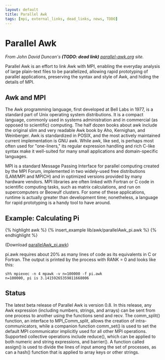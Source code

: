 ```yaml
---
layout: default
title: Parallel Awk
tags: [mpi, external_links, dead_links, news, TODO]
---
```


Parallel Awk
============

_From John David Duncan's **(TODO: dead link)** [parallel-awk.org][1]
site._

Parallel Awk is an effort to link Awk with MPI, enabling the everyday
analysis of large plain-text files to be parallelized, allowing rapid
prototyping of parallel applications, preserving the syntax and style
of Awk, and hiding the details of MPI.

Awk and MPI
-----------

The Awk programming language, first developed at Bell Labs in 1977, is a
standard part of Unix operating system distributions.  It is a compact
language, commonly used in systems administration and in commercial
(as opposed to scientific) computing. The half dozen books about awk
include the original slim and very readable Awk book by Aho, Kernighan,
and Weinberger. Awk is standardized in POSIX, and the most actively
maintained current implementation is GNU awk. While awk, like sed,
is perhaps most often used for "one-liners," its regular expression
handling and rich C-like syntax make it well-suited for many small
applications and domain-specific languages.

MPI is a standard Message Passing Interface for parallel computing created
by the MPI Forum, implemented in two widely-used free distributions
(LAM/MPI and MPICH) and in optimized versions provided by many hardware
vendors. MPI libraries are often linked with Fortran or C code in
scientific computing tasks, such as matrix calculations, and run on
supercomputers or Beowulf clusters.  For some of these applications,
runtime is actually greater than development time; nonetheless, a language
for rapid prototyping is a handy tool to have around.

Example: Calculating Pi
-----------------------

{% highlight awk %}
{% insert_example lib/awk/parallelAwk_pi.awk %}
{% endhighlight %}

(Download [parallelAwk_pi.awk]({{site.baseurl}}/lib/awk/parallelAwk_pi.awk))

pi.awk requires about 20% as many lines of code as its equivalents in
C or Fortran.  The output is printed by the process with RANK = 0 and
looks like this:

	sh% mpiexec -n 4 mpawk -v n=100000 -f pi.awk
	n=100000, pi is 3.14159265359811668006

Status
------

The latest beta release of Parallel Awk is version 0.8. In this release,
any Awk expression (including numbers, strings, and arrays) can be sent
from one process to another using the functions send and recv. The
comm_split() function, an interface to MPI_Comm_split, allows the
creation of intra-communicators, while a companion function comm_set()
is used to set the default MPI communicator implicitly used for all other
MPI operations. Supported collective operations include reduce(), which
can be applied to both numeric and string expressions, and barrier(). A
function called assign() is used to divide the lines of input among the
set of processes, as can a hash() function that is applied to array keys
or other strings.

[1]: http://parallel-awk.org
